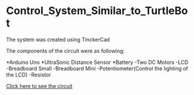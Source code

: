 # Control_System_Similar_to_TurtleBot
The system was created using TinckerCad

The components of the circuit were as following:

*Arduino Uno
*UltraSonic Distance Sensor
*Battery
-Two DC Motors
-LCD 
-Breadboard Small
-Breadboard Mini
-Potentiometer(Control the lighting of the LCD)
-Resistor

[Click here to see the circuit](https://www.tinkercad.com/things/fXz71UguFjK)
